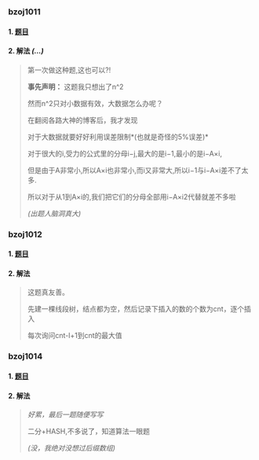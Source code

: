 ### bzoj1011 ###

#### 1. [题目](http://www.lydsy.com/JudgeOnline/problem.php?id=1011) ####

#### 2. 解法 *(...)* ####
  
  >第一次做这种题,这也可以?!
  >
  > **事先声明：** 这题我只想出了n^2
  >
  >然而n^2只对小数据有效，大数据怎么办呢？
  >
  >在翻阅各路大神的博客后，我才发现
  >
  >对于大数据就要好好利用误差限制*(也就是奇怪的5%误差)*
  >
  >对于很大的i,受力的公式里的分母i−j,最大的是i−1,最小的是i−A×i,
  >
  >但是由于A非常小,所以A×i也非常小,而i又非常大,所以i−1与i−A×i差不了太多.
  >
  >所以对于从1到A×i的,我们把它们的分母全部用i−A×i2代替就差不多啦
  >
  >*(出题人脑洞真大)*

### bzoj1012 ###

#### 1. [题目](http://www.lydsy.com/JudgeOnline/problem.php?id=1012) ####

#### 2. 解法 ####
  
  >这题真友善。
  >
  >先建一棵线段树，结点都为空，然后记录下插入的数的个数为cnt，逐个插入
  >
  >每次询问cnt-l+1到cnt的最大值

### bzoj1014 ###

#### 1. [题目](http://www.lydsy.com/JudgeOnline/problem.php?id=1014)

#### 2. 解法 ####
  
  >*好累，最后一题随便写写*
  >
  >二分+HASH,不多说了，知道算法一眼题
  >
  >*(没，我绝对没想过后缀数组)*